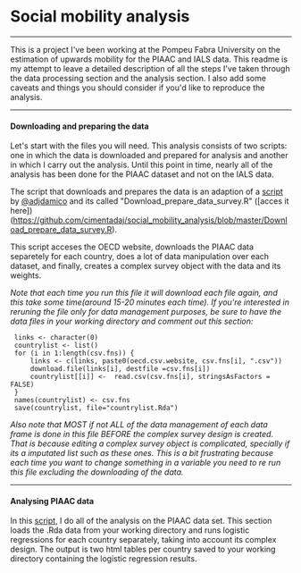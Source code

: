 # Social mobility analysis
***
This is a project I've been working at the Pompeu Fabra University on the estimation of upwards mobility for the PIAAC and IALS data. This readme is my attempt to leave a detailed description of all the steps I've taken through the data processing section and the analysis section. I also add some caveats and things you should consider if you'd like to reproduce the analysis.

***
#### Downloading and preparing the data
Let's start with the files you will need. This analysis consists of two scripts: one in which the data is downloaded and prepared for analysis and another in which I carry out the analysis. Until this point in time, nearly all of the analysis has been done for the PIAAC dataset and not on the IALS data.

The script that downloads and prepares the data is an adaption of a [script](https://github.com/ajdamico/asdfree/blob/master/Programme%20for%20the%20International%20Assessment%20of%20Adult%20Competencies/download%20import%20and%20design.R) by [@adjdamico](https://github.com/ajdamico) and its called "Download_prepare_data_survey.R" ([acces it here])(https://github.com/cimentadaj/social_mobility_analysis/blob/master/Download_prepare_data_survey.R).

This script acceses the OECD website, downloads the PIAAC data separetely for each country, does a lot of data manipulation over each dataset, and finally, creates a complex survey object with the data and its weights.  

_Note that each time you run this file it will download each file again, and this take some time(around 15-20 minutes each time). If you're interested in reruning the file only for data management purposes, be sure to have the data files in your working directory and comment out this section:_

```{r eval=F echo=F}
 links <- character(0)
 countrylist <- list()
 for (i in 1:length(csv.fns)) {
     links <- c(links, paste0(oecd.csv.website, csv.fns[i], ".csv"))
     download.file(links[i], destfile =csv.fns[i])
     countrylist[[i]] <-  read.csv(csv.fns[i], stringsAsFactors = FALSE)
 }
 names(countrylist) <- csv.fns
 save(countrylist, file="countrylist.Rda")
 ```
 _Also note that MOST if not ALL of the data management of each data frame is done in this file BEFORE the complex survey design is created. That is because editing a complex survey object is complicated, specially if its a imputated list such as these ones. This is a bit frustrating because each time you want to change something in a variable you need to re run this file excluding the downloading of the data._
 
 ***
 
#### Analysing PIAAC data
In this [script](https://github.com/cimentadaj/social_mobility_analysis/blob/master/Analysis_PIAAC_survey.R), I do all of the analysis on the PIAAC data set. This section loads the .Rda data from your working directory and runs logistic regressions for each country separately, taking into account its complex design. The output is two html tables per country saved to your working directory containing the logistic regression results.
